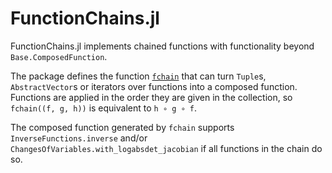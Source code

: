 # FunctionChains.jl

FunctionChains.jl implements chained functions with functionality beyond `Base.ComposedFunction`.

The package defines the function [`fchain`](@ref) that can turn `Tuple`s, `AbstractVector`s or iterators over functions into a composed function. Functions are applied in the order they are given in the collection, so `fchain((f, g, h))` is equivalent to `h ∘ g ∘ f`.

The composed function generated by `fchain` supports `InverseFunctions.inverse` and/or `ChangesOfVariables.with_logabsdet_jacobian` if all functions in the chain do so.

